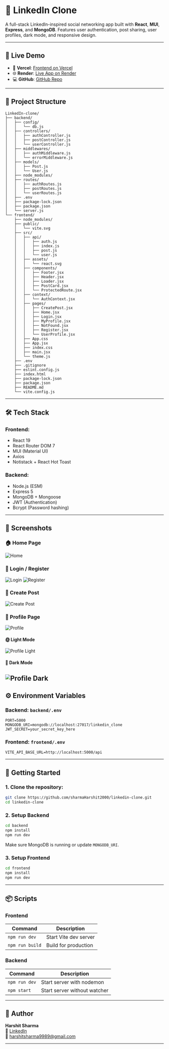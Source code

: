 # 👔 LinkedIn Clone

A full-stack LinkedIn-inspired social networking app built with **React**, **MUI**, **Express**, and **MongoDB**. Features user authentication, post sharing, user profiles, dark mode, and responsive design.

---

## 🔗 Live Demo

- 🚀 **Vercel**: [Frontend on Vercel](https://linkedin-clone-pink-nine.vercel.app)
- 🌐 **Render**: [Live App on Render](https://linkedin-clone-f8ab.onrender.com)
- 💻 **GitHub**: [GitHub Repo](https://github.com/sharmaHarshit2000/linkedin-clone)

---

## 📁 Project Structure

```
LinkedIn-clone/
├── backend/
│   ├── config/
│   │   └── db.js
│   ├── controllers/
│   │   ├── authController.js
│   │   ├── postController.js
│   │   └── userController.js
│   ├── middlewares/
│   │   ├── authMiddleware.js
│   │   └── errorMiddleware.js
│   ├── models/
│   │   ├── Post.js
│   │   └── User.js
│   ├── node_modules/
│   ├── routes/
│   │   ├── authRoutes.js
│   │   ├── postRoutes.js
│   │   └── userRoutes.js
│   ├── .env
│   ├── package-lock.json
│   ├── package.json
│   └── server.js
└── frontend/
    ├── node_modules/
    ├── public/
    │   └── vite.svg
    ├── src/
    │   ├── api/
    │   │   ├── auth.js
    │   │   ├── index.js
    │   │   ├── post.js
    │   │   └── user.js
    │   ├── assets/
    │   │   └── react.svg
    │   ├── components/
    │   │   ├── Footer.jsx
    │   │   ├── Header.jsx
    │   │   ├── Loader.jsx
    │   │   ├── PostCard.jsx
    │   │   └── ProtectedRoute.jsx
    │   ├── context/
    │   │   └── AuthContext.jsx
    │   ├── pages/
    │   │   ├── CreatePost.jsx
    │   │   ├── Home.jsx
    │   │   ├── Login.jsx
    │   │   ├── MyProfile.jsx
    │   │   ├── NotFound.jsx
    │   │   ├── Register.jsx
    │   │   └── UserProfile.jsx
    │   ├── App.css
    │   ├── App.jsx
    │   ├── index.css
    │   ├── main.jsx
    │   └── theme.js
    ├── .env
    ├── .gitignore
    ├── eslint.config.js
    ├── index.html
    ├── package-lock.json
    ├── package.json
    ├── README.md
    └── vite.config.js
```

---

## 🛠️ Tech Stack

### Frontend:
- React 19
- React Router DOM 7
- MUI (Material UI)
- Axios
- Notistack + React Hot Toast

### Backend:
- Node.js (ESM)
- Express 5
- MongoDB + Mongoose
- JWT (Authentication)
- Bcrypt (Password hashing)

---

## 📸 Screenshots

### 🏠 Home Page  
![Home](screenshots/home.png)

### 🔐 Login / Register  
![Login](screenshots/login.png)
![Register](screenshots/register.png)

### 📝 Create Post  
![Create Post](screenshots/create-post.png)

### 👤 Profile Page  
![Profile](screenshots/profile.png)

#### 🌞 Light Mode  
![Profile Light](screenshots/light-mode.png)

#### 🌙 Dark Mode  
![Profile Dark](screenshots/dark-mode.png)
---

## ⚙️ Environment Variables

### Backend: `backend/.env`
```env
PORT=5000
MONGODB_URI=mongodb://localhost:27017/linkedin_clone
JWT_SECRET=your_secret_key_here
```

### Frontend: `frontend/.env`
```env
VITE_API_BASE_URL=http://localhost:5000/api
```

---

## 🚀 Getting Started

### 1. Clone the repository:
```bash
git clone https://github.com/sharmaHarshit2000/linkedin-clone.git
cd linkedin-clone
```

### 2. Setup Backend
```bash
cd backend
npm install
npm run dev
```
Make sure MongoDB is running or update `MONGODB_URI`.

### 3. Setup Frontend
```bash
cd frontend
npm install
npm run dev
```

---

## 📦 Scripts

### Frontend

| Command        | Description                  |
|----------------|------------------------------|
| `npm run dev`  | Start Vite dev server        |
| `npm run build`| Build for production         |

### Backend

| Command        | Description                  |
|----------------|------------------------------|
| `npm run dev`  | Start server with nodemon    |
| `npm start`    | Start server without watcher |

---

## 👤 Author

**Harshit Sharma**  
💼 [LinkedIn](https://www.linkedin.com/in/harshit-sharma-b93192199/)  
📧 harshitsharma9989@gmail.com

---